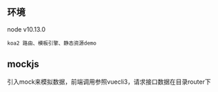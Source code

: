 
## 环境
node v10.13.0

``` 
koa2 路由、模板引擎、静态资源demo
```
## mockjs
引入mock来模拟数据，前端调用参照vuecli3，请求接口数据在目录router下

